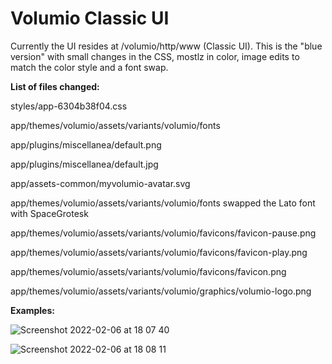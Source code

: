 # Volumio Classic UI

Currently the UI resides at /volumio/http/www (Classic UI). This is the "blue version" with small changes in the CSS, mostlz in color, image edits to match the color style and a font swap.

**List of files changed:**

styles/app-6304b38f04.css

app/themes/volumio/assets/variants/volumio/fonts

app/plugins/miscellanea/default.png

app/plugins/miscellanea/default.jpg

app/assets-common/myvolumio-avatar.svg

app/themes/volumio/assets/variants/volumio/fonts swapped the Lato font with SpaceGrotesk

app/themes/volumio/assets/variants/volumio/favicons/favicon-pause.png

app/themes/volumio/assets/variants/volumio/favicons/favicon-play.png

app/themes/volumio/assets/variants/volumio/favicons/favicon.png

app/themes/volumio/assets/variants/volumio/graphics/volumio-logo.png



**Examples:**

![Screenshot 2022-02-06 at 18 07 40](https://user-images.githubusercontent.com/15832252/152692433-86ea20be-0bc3-4be3-b6f7-06e71a8c1d1e.png)


![Screenshot 2022-02-06 at 18 08 11](https://user-images.githubusercontent.com/15832252/152692429-3cad3118-4c33-45d1-b642-b2ddcb8e5413.png)

